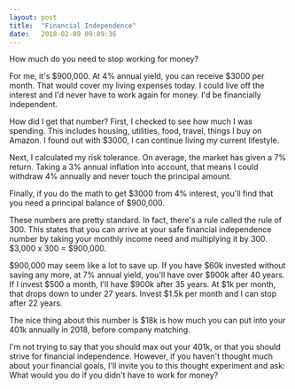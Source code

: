 ```yaml
---
layout: post
title:  "Financial Independence"
date:   2018-02-09 09:09:36
---
```

How much do you need to stop working for money?

For me, it's $900,000. At 4% annual yield, you can receive $3000 per month. That would cover my living expenses today. I could live off the interest and I'd never have to work again for money. I'd be financially independent.

How did I get that number? First, I checked to see how much I was spending. This includes housing, utilities, food, travel, things I buy on Amazon. I found out with $3000, I can continue living my current lifestyle.

Next, I calculated my risk tolerance. On average, the market has given a 7% return. Taking a 3% annual inflation into account, that means I could withdraw 4% annually and never touch the principal amount.

Finally, if you do the math to get $3000 from 4% interest, you'll find that you need a principal balance of $900,000.

These numbers are pretty standard. In fact, there's a rule called the rule of 300. This states that you can arrive at your safe financial independence number by taking your monthly income need and multiplying it by 300. $3,000 x 300 = $900,000.

$900,000 may seem like a lot to save up.
If you have $60k invested without saving any more, at 7% annual yield, you'll have over $900k after 40 years.
If I invest $500 a month, I'll have $900k after 35 years.
At $1k per month, that drops down to under 27 years.
Invest $1.5k per month and I can stop after 22 years.

The nice thing about this number is $18k is how much you can put into your 401k annually in 2018, before company matching.

I'm not trying to say that you should max out your 401k, or that you should strive for financial independence. However, if you haven't thought much about your financial goals, I'll invite you to this thought experiment and ask: What would you do if you didn't have to work for money?
